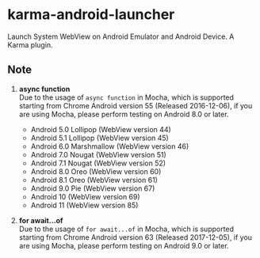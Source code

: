 # karma-android-launcher

Launch System WebView on Android Emulator and Android Device. A Karma plugin.

## Note

1. **async function**  
   Due to the usage of `async function` in Mocha, which is supported starting from Chrome Android version 55 (Released 2016-12-06), if you are using Mocha, please perform testing on Android 8.0 or later.

   - Android 5.0 Lollipop (WebView version 44)
   - Android 5.1 Lollipop (WebView version 45)
   - Android 6.0 Marshmallow (WebView version 46)
   - Android 7.0 Nougat (WebView version 51)
   - Android 7.1 Nougat (WebView version 52)
   - Android 8.0 Oreo (WebView version 60)
   - Android 8.1 Oreo (WebView version 61)
   - Android 9.0 Pie (WebView version 67)
   - Android 10 (WebView version 69)
   - Android 11 (WebView version 85)
1. **for await...of**  
   Due to the usage of `for await...of` in Mocha, which is supported starting from Chrome Android version 63 (Released 2017-12-05), if you are using Mocha, please perform testing on Android 9.0 or later.